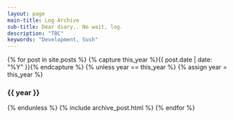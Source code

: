 ```yaml
---
layout: page
main-title: Log Archive
sub-title: Dear diary.. No wait, log.
description: "TBC"
keywords: "Development, Sush"
---
```


{% for post in site.posts %}
{% capture this_year %}{{ post.date | date: "%Y" }}{% endcapture %}
{% unless year == this_year %}
  {% assign year = this_year %}
### {{ year }}
{% endunless %}
  {% include archive_post.html %}
{% endfor %}
